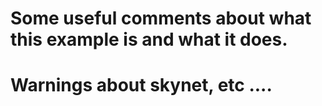 # Some useful comments about what this example is and what it does.
# Warnings about skynet, etc ....
